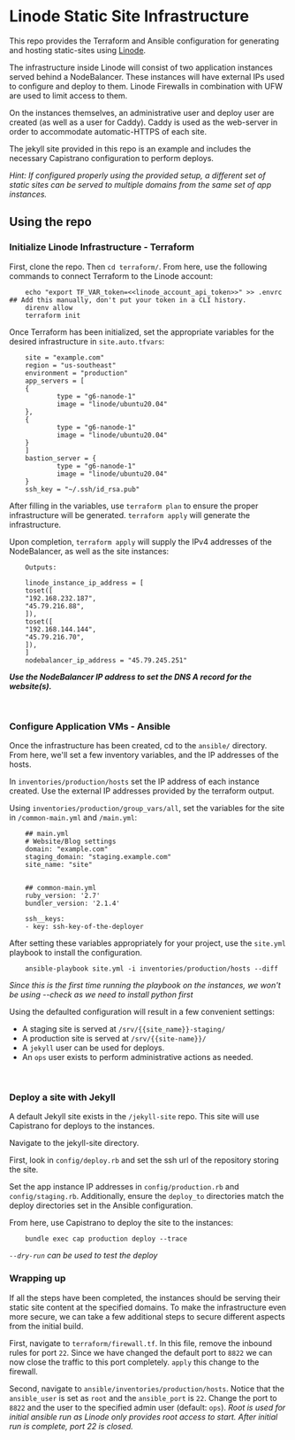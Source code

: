 Linode Static Site Infrastructure
===============

This repo provides the Terraform and Ansible configuration for generating and hosting static-sites using [Linode](https://linode.com).

The infrastructure inside Linode will consist of two application instances served behind a NodeBalancer. These instances will have external IPs used to configure and deploy to them. Linode Firewalls in combination with UFW are used to limit access to them. 

On the instances themselves, an administrative user and deploy user are created (as well as a user for Caddy). Caddy is used as the web-server in order to accommodate automatic-HTTPS of each site. 

The jekyll site provided in this repo is an example and includes the necessary Capistrano configuration to perform deploys.

_Hint: If configured properly using the provided setup, a different set of static sites can be served to multiple domains from the same set of app instances._

## Using the repo

### Initialize Linode Infrastructure - Terraform

First, clone the repo. Then `cd terraform/`. From here, use the following commands to connect Terraform to the Linode account:

        echo "export TF_VAR_token=<<linode_account_api_token>>" >> .envrc  ## Add this manually, don't put your token in a CLI history.
        direnv allow
        terraform init

Once Terraform has been initialized, set the appropriate variables for the desired infrastructure in `site.auto.tfvars`:

        site = "example.com"
        region = "us-southeast"
        environment = "production"
        app_servers = [
        {
                type = "g6-nanode-1"
                image = "linode/ubuntu20.04"
        },
        {
                type = "g6-nanode-1"
                image = "linode/ubuntu20.04"
        }
        ]
        bastion_server = {
                type = "g6-nanode-1"
                image = "linode/ubuntu20.04"
        }
        ssh_key = "~/.ssh/id_rsa.pub"

After filling in the variables, use `terraform plan` to ensure the proper infrastructure will be generated. `terraform apply` will generate the infrastructure.

Upon completion, `terraform apply` will supply the IPv4 addresses of the NodeBalancer, as well as the site instances:

        Outputs:

        linode_instance_ip_address = [
        toset([
        "192.168.232.187",
        "45.79.216.88",
        ]),
        toset([
        "192.168.144.144",
        "45.79.216.70",
        ]),
        ]
        nodebalancer_ip_address = "45.79.245.251"

**_Use the NodeBalancer IP address to set the DNS A record for the website(s)._**

<br>


### Configure Application VMs - Ansible

Once the infrastructure has been created, cd to the `ansible/` directory. From here, we'll set a few inventory variables, and the IP addresses of the hosts.

In `inventories/production/hosts` set the IP address of each instance created. Use the external IP addresses provided by the terraform output.

Using `inventories/production/group_vars/all`, set the variables for the site in `/common-main.yml` and `/main.yml`:

        ## main.yml
        # Website/Blog settings
        domain: "example.com"
        staging_domain: "staging.example.com"
        site_name: "site"


        ## common-main.yml
        ruby_version: '2.7'
        bundler_version: '2.1.4'

        ssh__keys:
        - key: ssh-key-of-the-deployer

After setting these variables appropriately for your project, use the `site.yml` playbook to install the configuration. 

        ansible-playbook site.yml -i inventories/production/hosts --diff

_Since this is the first time running the playbook on the instances, we won't be using --check as we need to install python first_

Using the defaulted configuration will result in a few convenient settings:

- A staging site is served at `/srv/{{site_name}}-staging/`
- A production site is served at `/srv/{{site-name}}/`
- A `jekyll` user can be used for deploys.
- An `ops` user exists to perform administrative actions as needed.

<br>

### Deploy a site with Jekyll

A default Jekyll site exists in the `/jekyll-site` repo. This site will use Capistrano for deploys to the instances.

Navigate to the jekyll-site directory. 

First, look in `config/deploy.rb` and set the ssh url of the repository storing the site.

Set the app instance IP addresses in `config/production.rb` and `config/staging.rb`. Additionally, ensure the `deploy_to` directories match the deploy directories set in the Ansible configuration.

From here, use Capistrano to deploy the site to the instances:

        bundle exec cap production deploy --trace

_`--dry-run` can be used to test the deploy_

### Wrapping up

If all the steps have been completed, the instances should be serving their static site content at the specified domains. To make the infrastructure even more secure, we can take a few additional steps to secure different aspects from the initial build.

First, navigate to `terraform/firewall.tf`. In this file, remove the inbound rules for port `22`. Since we have changed the default port to `8822` we can now close the traffic to this port completely. `apply` this change to the firewall.

Second, navigate to `ansible/inventories/production/hosts`. Notice that the `ansible_user` is set as `root` and the `ansible_port` is `22`. Change the port to `8822` and the user to the specified admin user (default: `ops`). _Root is used for initial ansible run as Linode only provides root access to start. After initial run is complete, port 22 is closed._